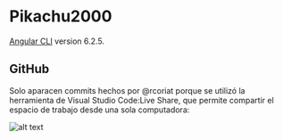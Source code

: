 # Pikachu2000

[Angular CLI](https://github.com/angular/angular-cli) version 6.2.5.

## GitHub
Solo aparacen commits hechos por @rcoriat porque se utilizó la herramienta de Visual Studio Code:Live Share, que permite compartir el espacio de trabajo desde una sola computadora:

![alt text](https://i.imgur.com/EHWlygw.png)

